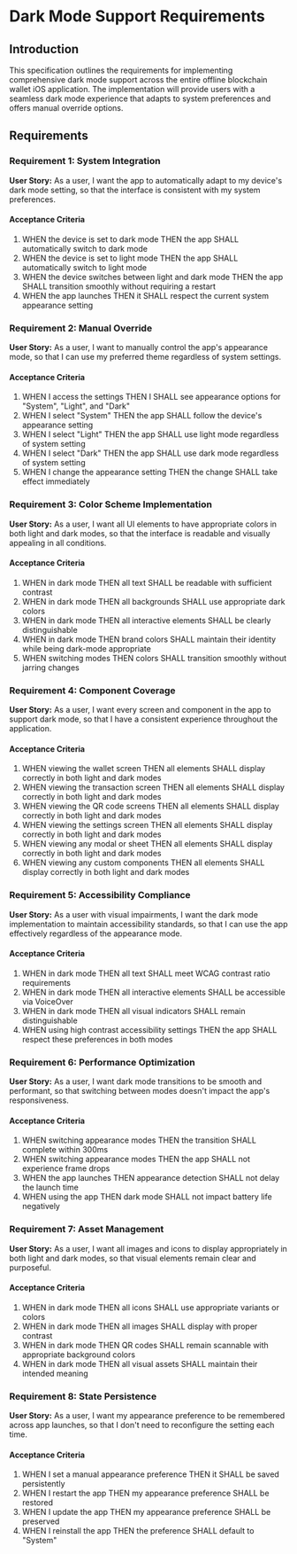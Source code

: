 # Dark Mode Support Requirements

## Introduction

This specification outlines the requirements for implementing comprehensive dark mode support across the entire offline blockchain wallet iOS application. The implementation will provide users with a seamless dark mode experience that adapts to system preferences and offers manual override options.

## Requirements

### Requirement 1: System Integration

**User Story:** As a user, I want the app to automatically adapt to my device's dark mode setting, so that the interface is consistent with my system preferences.

#### Acceptance Criteria

1. WHEN the device is set to dark mode THEN the app SHALL automatically switch to dark mode
2. WHEN the device is set to light mode THEN the app SHALL automatically switch to light mode
3. WHEN the device switches between light and dark mode THEN the app SHALL transition smoothly without requiring a restart
4. WHEN the app launches THEN it SHALL respect the current system appearance setting

### Requirement 2: Manual Override

**User Story:** As a user, I want to manually control the app's appearance mode, so that I can use my preferred theme regardless of system settings.

#### Acceptance Criteria

1. WHEN I access the settings THEN I SHALL see appearance options for "System", "Light", and "Dark"
2. WHEN I select "System" THEN the app SHALL follow the device's appearance setting
3. WHEN I select "Light" THEN the app SHALL use light mode regardless of system setting
4. WHEN I select "Dark" THEN the app SHALL use dark mode regardless of system setting
5. WHEN I change the appearance setting THEN the change SHALL take effect immediately

### Requirement 3: Color Scheme Implementation

**User Story:** As a user, I want all UI elements to have appropriate colors in both light and dark modes, so that the interface is readable and visually appealing in all conditions.

#### Acceptance Criteria

1. WHEN in dark mode THEN all text SHALL be readable with sufficient contrast
2. WHEN in dark mode THEN all backgrounds SHALL use appropriate dark colors
3. WHEN in dark mode THEN all interactive elements SHALL be clearly distinguishable
4. WHEN in dark mode THEN brand colors SHALL maintain their identity while being dark-mode appropriate
5. WHEN switching modes THEN colors SHALL transition smoothly without jarring changes

### Requirement 4: Component Coverage

**User Story:** As a user, I want every screen and component in the app to support dark mode, so that I have a consistent experience throughout the application.

#### Acceptance Criteria

1. WHEN viewing the wallet screen THEN all elements SHALL display correctly in both light and dark modes
2. WHEN viewing the transaction screen THEN all elements SHALL display correctly in both light and dark modes
3. WHEN viewing the QR code screens THEN all elements SHALL display correctly in both light and dark modes
4. WHEN viewing the settings screen THEN all elements SHALL display correctly in both light and dark modes
5. WHEN viewing any modal or sheet THEN all elements SHALL display correctly in both light and dark modes
6. WHEN viewing any custom components THEN all elements SHALL display correctly in both light and dark modes

### Requirement 5: Accessibility Compliance

**User Story:** As a user with visual impairments, I want the dark mode implementation to maintain accessibility standards, so that I can use the app effectively regardless of the appearance mode.

#### Acceptance Criteria

1. WHEN in dark mode THEN all text SHALL meet WCAG contrast ratio requirements
2. WHEN in dark mode THEN all interactive elements SHALL be accessible via VoiceOver
3. WHEN in dark mode THEN all visual indicators SHALL remain distinguishable
4. WHEN using high contrast accessibility settings THEN the app SHALL respect these preferences in both modes

### Requirement 6: Performance Optimization

**User Story:** As a user, I want dark mode transitions to be smooth and performant, so that switching between modes doesn't impact the app's responsiveness.

#### Acceptance Criteria

1. WHEN switching appearance modes THEN the transition SHALL complete within 300ms
2. WHEN switching appearance modes THEN the app SHALL not experience frame drops
3. WHEN the app launches THEN appearance detection SHALL not delay the launch time
4. WHEN using the app THEN dark mode SHALL not impact battery life negatively

### Requirement 7: Asset Management

**User Story:** As a user, I want all images and icons to display appropriately in both light and dark modes, so that visual elements remain clear and purposeful.

#### Acceptance Criteria

1. WHEN in dark mode THEN all icons SHALL use appropriate variants or colors
2. WHEN in dark mode THEN all images SHALL display with proper contrast
3. WHEN in dark mode THEN QR codes SHALL remain scannable with appropriate background colors
4. WHEN in dark mode THEN all visual assets SHALL maintain their intended meaning

### Requirement 8: State Persistence

**User Story:** As a user, I want my appearance preference to be remembered across app launches, so that I don't need to reconfigure the setting each time.

#### Acceptance Criteria

1. WHEN I set a manual appearance preference THEN it SHALL be saved persistently
2. WHEN I restart the app THEN my appearance preference SHALL be restored
3. WHEN I update the app THEN my appearance preference SHALL be preserved
4. WHEN I reinstall the app THEN the preference SHALL default to "System"